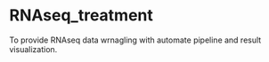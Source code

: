 # RNAseq_treatment
To provide RNAseq data wrnagling with automate pipeline and result visualization.
